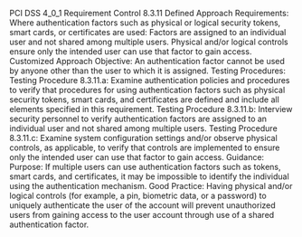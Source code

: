 PCI DSS 4_0_1 Requirement Control 8.3.11 Defined Approach Requirements: Where authentication factors such as physical or logical security tokens, smart cards, or certificates are used: Factors are assigned to an individual user and not shared among multiple users. Physical and/or logical controls ensure only the intended user can use that factor to gain access. Customized Approach Objective: An authentication factor cannot be used by anyone other than the user to which it is assigned. Testing Procedures: Testing Procedure 8.3.11.a: Examine authentication policies and procedures to verify that procedures for using authentication factors such as physical security tokens, smart cards, and certificates are defined and include all elements specified in this requirement. Testing Procedure 8.3.11.b: Interview security personnel to verify authentication factors are assigned to an individual user and not shared among multiple users. Testing Procedure 8.3.11.c: Examine system configuration settings and/or observe physical controls, as applicable, to verify that controls are implemented to ensure only the intended user can use that factor to gain access. Guidance: Purpose: If multiple users can use authentication factors such as tokens, smart cards, and certificates, it may be impossible to identify the individual using the authentication mechanism. Good Practice: Having physical and/or logical controls (for example, a pin, biometric data, or a password) to uniquely authenticate the user of the account will prevent unauthorized users from gaining access to the user account through use of a shared authentication factor.